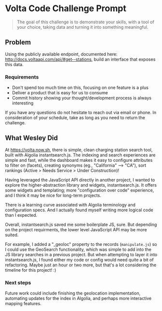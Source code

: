 # Volta Code Challenge Prompt
> The goal of this challenge is to demonstrate your skills, with a tool of your choice, taking data and turning it into something meaningful.

## Problem
Using the publicly available endpoint, documented here: http://docs.voltaapi.com/api/#get--stations, build an interface that exposes this data.

### Requirements
- Don't spend too much time on this, focusing on one feature is a plus
- Deliver a product that is easy for us to consume
- Commit history showing your thought/development process is always interesting

If you have any questions do not hesitate to reach out via email or phone. In consideration of your schedule, take as long as you need to return the challenge.

## What Wesley Did

At https://volta.now.sh, there is simple, clean charging station search tool, built with Algolia instantsearch.js.
The indexing and search experiences are simple and fast, while the dashboard makes it easy to configure attributes to filter on (facets), creating synonyms (eg., "California" --> "CA"), sort rankings (Active > Needs Service > Under Construction)!

Having leveraged the JavaScript API directly in another project, I wanted to explore the higher-abstraction library and widgets, instantsearch.js.
It offers some widgets and templating; more "configuration over code" experience, and I think it may be nice for long-term projects.

There is a learning curve associated with Algolia terminology and configuration specs. And I actually found myself writing more logical code than I expected.

Overall, instantsearch.js saved me some boilerplate JS, sure. But depending on the project requirments, the lower level JavaScript API may be more suited.

For example, I added a "_geoloc" property to the records (`manipulate.js`) so I could use the GeoSearch functionality, which was simple to add into the JS library searches in a previous project.
But when attempting to layer it into instantsearch.js, I found either my code or config would need quite a bit of refactoring.
Maybe just an hour or two more, but that's a lot considering the timeline for this project! :)

### Next steps

Future work could include finishing the geolocation implementation, automating updates for the index in Algolia, and perhaps more interactive mapping features.
